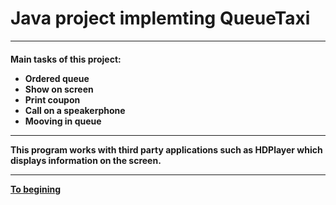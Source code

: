 # Java project implemting QueueTaxi
------------------
<h4>Main tasks of this project: 
  
  + Ordered queue
  + Show on screen
  + Print coupon
  + Сall on a speakerphone
  + Mooving in queue
  
-------------

<h7> This program works with third party applications such as HDPlayer which displays information on the screen.
  
---------
  
  
  
  
  
  
  
  
  
  [To begining](https://github.com/LehaZhigimont/Taxi/blob/main/README.md#java-project-implemting-queuetaxi)
  
